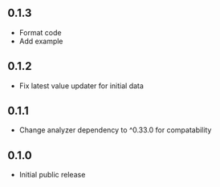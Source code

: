 ## 0.1.3

* Format code
* Add example

## 0.1.2

* Fix latest value updater for initial data

## 0.1.1

* Change analyzer dependency to ^0.33.0 for compatability

## 0.1.0

* Initial public release